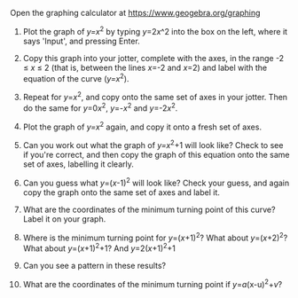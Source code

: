 

Open the graphing calculator at https://www.geogebra.org/graphing

1. Plot the graph of *y=x*<sup>2</sup> by typing *y*=2*x*^2 into the box on the left, where it says 'Input', and pressing Enter.
1. Copy this graph into your jotter, complete with the axes, in the range -2 ≤ *x* ≤ 2 (that is, between the lines *x*=-2 and *x*=2) and label with the equation of the curve (*y=x*<sup>2</sup>).
1. Repeat for *y*=*x*<sup>2</sup>, and copy onto the same set of axes in your jotter. Then do the same for *y*=0*x*<sup>2</sup>, *y*=-*x*<sup>2</sup> and *y*=-2*x*<sup>2</sup>.

1. Plot the graph of *y=x*<sup>2</sup> again, and copy it onto a fresh set of axes.
1. Can you work out what the graph of *y=x*<sup>2</sup>+1 will look like? Check to see if you're correct, and then copy the graph of this equation onto the same set of axes, labelling it clearly.
1. Can you guess what *y*=(*x*-1)<sup>2</sup> will look like? Check your guess, and again copy the graph onto the same set of axes and label it.
1. What are the coordinates of the minimum turning point of this curve? Label it on your graph.
1. Where is the minimum turning point for *y*=(*x*+1)<sup>2</sup>? What about *y*=(*x*+2)<sup>2</sup>? What about *y*=(*x*+1)<sup>2</sup>+1? And *y*=2(*x*+1)<sup>2</sup>+1
1. Can you see a pattern in these results?
1. What are the coordinates of the minimum turning point if *y*=*a*(x-u)<sup>2</sup>+*v*?
